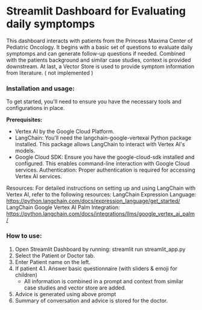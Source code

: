 # Streamlit Dashboard for Evaluating daily symptomps

This dashboard interacts with patients from the Princess Maxima Center of Pediatric Oncology. 
It begins with a basic set of questions to evaluate daily symptomps and can generate follow-up questions if needed.
Combined with the patients background and similar case studies, context is provided downstream.
At last, a Vector Store is used to provide symptom information from literature. ( not implemented )


### Installation and usage:
To get started, you'll need to ensure you have the necessary tools and configurations in place.

**Prerequisites:**
- Vertex AI by the Google Cloud Platform.
- LangChain: You'll need the langchain-google-vertexai Python package installed. This package allows LangChain to interact with Vertex AI's models.
- Google Cloud SDK: Ensure you have the google-cloud-sdk installed and configured. This enables command-line interaction with Google Cloud services.
Authentication: Proper authentication is required for accessing Vertex AI services.

Resources:
For detailed instructions on setting up and using LangChain with Vertex AI, refer to the following resources:
LangChain Expression Language: https://python.langchain.com/docs/expression_language/get_started/
LangChain Google Vertex AI Palm Integration: https://python.langchain.com/docs/integrations/llms/google_vertex_ai_palm/

### How to use:
1. Open Streamlit Dashboard by running: streamlit run streamlit_app.py
2. Select the Patient or Doctor tab.
3. Enter Patient name on the left.
4. If patient
  4.1. Answer basic questionnaire (with sliders & emoji for children)
    - All information is combined in a prompt and context from similar case studies and vector store are added.
5. Advice is generated using above prompt
6. Summary of conversation and advice is stored for the doctor.
